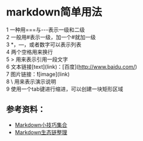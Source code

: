 # markdown简单用法

1 一种用===与---表示一级和二级  
2 一般用#表示一级，加一个#就加一级  
3 *，—，或者数字可以表示列表  
4 两个空格用来换行  
5 > 用来表示引用一段文字  
6 文本链接\[text](link)：\[百度](http://www.baidu.com/)  
7 图片链接：**!**\[image](link)  
8 \ 用来表示演示说明  
9 使用一个tab键进行缩进，可以创建一块矩形区域 
## 参考资料：
* [Markdown小技巧集合](http://www.yangzhiping.com/tech/markdown-tips.html)
* [Markdown生态链整理](http://www.yangzhiping.com/tech/markdown-ecosystem.html)
 


